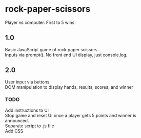 # rock-paper-scissors<br>
Player vs computer. First to 5 wins.<br>

## 1.0<br>
Basic JavaScript game of rock paper scissors.<br>
Inputs via prompt(). No front end UI display, just console.log.<br>

## 2.0<br>
User input via buttons<br>
DOM manipulation to display hands, results, scores, and winner<br>

### TODO
Add instructions to UI<br>
Stop game and reset UI once a player gets 5 points and winner is announced.<br>
Separate script to .js file<br>
Add CSS<br>
